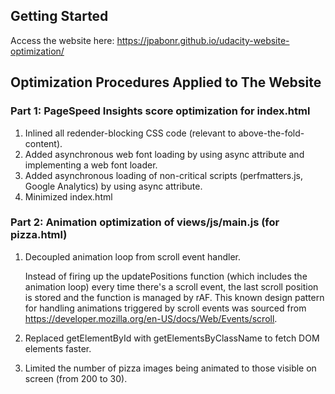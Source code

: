 ## Getting Started
Access the website here: https://jpabonr.github.io/udacity-website-optimization/


## Optimization Procedures Applied to The Website

### Part 1: PageSpeed Insights score optimization for index.html

1. Inlined all redender-blocking CSS code (relevant to above-the-fold-content).
2. Added asynchronous web font loading by using async attribute and implementing a web font loader.
3. Added asynchronous loading of non-critical scripts (perfmatters.js, Google Analytics) by using async attribute.
4. Minimized index.html


### Part 2: Animation optimization of views/js/main.js (for pizza.html)

1. Decoupled animation loop from scroll event handler.  

   Instead of firing up the updatePositions function (which includes the animation loop) every time there's a scroll event, 
   the last scroll position is stored and the function is managed by rAF.  This known design pattern for handling animations 
   triggered by scroll events was sourced from https://developer.mozilla.org/en-US/docs/Web/Events/scroll.

2. Replaced getElementById with getElementsByClassName to fetch DOM elements faster.

3. Limited the number of pizza images being animated to those visible on screen (from 200 to 30).